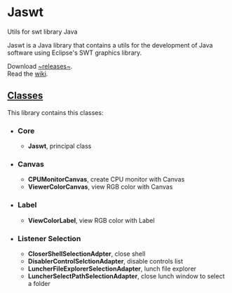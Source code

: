# Jaswt
Utils for swt library Java

Jaswt is a Java library that contains a utils for the development of Java software using Eclipse's SWT graphics library.

Download [~releases~](https://github.com/d3v4s/jaswt/releases).  
Read the [wiki](https://github.com/d3v4s/jaswt/wiki).

## [Classes](https://github.com/d3v4s/jaswt/wiki/Classes)

This library contains this classes:

* ### Core
  * **Jaswt**, principal class

* ### Canvas
  * **CPUMonitorCanvas**, create CPU monitor with Canvas
  * **ViewerColorCanvas**, view RGB color with Canvas

* ### Label
  * **ViewColorLabel**, view RGB color with Label

* ### Listener Selection
  * **CloserShellSelectionAdpter**, close shell
  * **DisablerControlSelctionAdapter**, disable controls list
  * **LuncherFileExplorerSelectionAdapter**, lunch file explorer
  * **LuncherSelectPathSelectionAdapter**, close lunch window to select a folder
